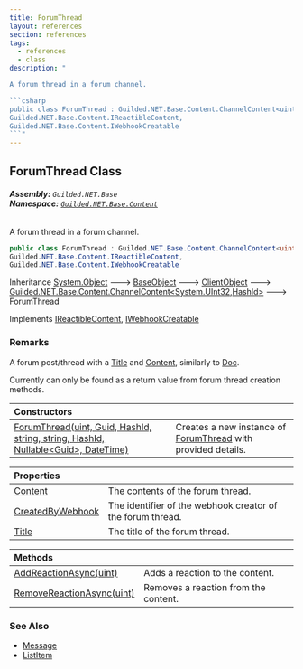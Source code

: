 ```yaml
---
title: ForumThread
layout: references
section: references
tags:
  - references
  - class
description: "

A forum thread in a forum channel.

```csharp
public class ForumThread : Guilded.NET.Base.Content.ChannelContent<uint, Guilded.NET.Base.HashId>,
Guilded.NET.Base.Content.IReactibleContent,
Guilded.NET.Base.Content.IWebhookCreatable
```"
---
```


## ForumThread Class
###### **Assembly:** `Guilded.NET.Base`<br/>**Namespace:** [`Guilded.NET.Base.Content`](Guilded.NET.Base.Content 'Guilded.NET.Base.Content')

A forum thread in a forum channel.

```csharp
public class ForumThread : Guilded.NET.Base.Content.ChannelContent<uint, Guilded.NET.Base.HashId>,
Guilded.NET.Base.Content.IReactibleContent,
Guilded.NET.Base.Content.IWebhookCreatable
```

Inheritance [System.Object](https://docs.microsoft.com/en-us/dotnet/api/System.Object 'System.Object') &#129106; [BaseObject](BaseObject 'Guilded.NET.Base.BaseObject') &#129106; [ClientObject](ClientObject 'Guilded.NET.Base.ClientObject') &#129106; [Guilded.NET.Base.Content.ChannelContent&lt;](ChannelContent_T,S_ 'Guilded.NET.Base.Content.ChannelContent<T,S>')[System.UInt32](https://docs.microsoft.com/en-us/dotnet/api/System.UInt32 'System.UInt32')[,](ChannelContent_T,S_ 'Guilded.NET.Base.Content.ChannelContent<T,S>')[HashId](HashId 'Guilded.NET.Base.HashId')[&gt;](ChannelContent_T,S_ 'Guilded.NET.Base.Content.ChannelContent<T,S>') &#129106; ForumThread

Implements [IReactibleContent](IReactibleContent 'Guilded.NET.Base.Content.IReactibleContent'), [IWebhookCreatable](IWebhookCreatable 'Guilded.NET.Base.Content.IWebhookCreatable')

### Remarks
  
A forum post/thread with a [Title](ForumThread.Title 'Guilded.NET.Base.Content.ForumThread.Title') and [Content](ForumThread.Content 'Guilded.NET.Base.Content.ForumThread.Content'), similarly to [Doc](Doc 'Guilded.NET.Base.Content.Doc').  
  
Currently can only be found as a return value from forum thread creation methods.

| Constructors | |
| :--- | :--- |
| [ForumThread(uint, Guid, HashId, string, string, HashId, Nullable&lt;Guid&gt;, DateTime)](ForumThread.ForumThread(uint,Guid,HashId,string,string,HashId,Nullable_Guid_,DateTime) 'Guilded.NET.Base.Content.ForumThread.ForumThread(uint, System.Guid, Guilded.NET.Base.HashId, string, string, Guilded.NET.Base.HashId, System.Nullable<System.Guid>, System.DateTime)') | Creates a new instance of [ForumThread](ForumThread 'Guilded.NET.Base.Content.ForumThread') with provided details. |

| Properties | |
| :--- | :--- |
| [Content](ForumThread.Content 'Guilded.NET.Base.Content.ForumThread.Content') | The contents of the forum thread. |
| [CreatedByWebhook](ForumThread.CreatedByWebhook 'Guilded.NET.Base.Content.ForumThread.CreatedByWebhook') | The identifier of the webhook creator of the forum thread. |
| [Title](ForumThread.Title 'Guilded.NET.Base.Content.ForumThread.Title') | The title of the forum thread. |

| Methods | |
| :--- | :--- |
| [AddReactionAsync(uint)](ForumThread.AddReactionAsync(uint) 'Guilded.NET.Base.Content.ForumThread.AddReactionAsync(uint)') | Adds a reaction to the content. |
| [RemoveReactionAsync(uint)](ForumThread.RemoveReactionAsync(uint) 'Guilded.NET.Base.Content.ForumThread.RemoveReactionAsync(uint)') | Removes a reaction from the content. |

### See Also
- [Message](Message 'Guilded.NET.Base.Content.Message')
- [ListItem](ListItem 'Guilded.NET.Base.Content.ListItem')